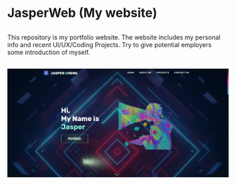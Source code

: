 # JasperWeb (My website)

##
This repository is my portfolio website. The website includes my personal info and recent UI/UX/Coding Projects. Try to give potential employers some introduction of myself.

##
![Web brief](img/intro.png "Web sample")